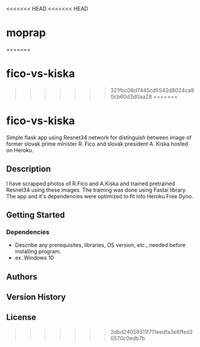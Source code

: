 <<<<<<< HEAD
<<<<<<< HEAD
# moprap
=======
# fico-vs-kiska
>>>>>>> 321fbc08d7445cd5542d8024ca80cb60d3d0aa28
=======
# fico-vs-kiska

Simple flask app using Resnet34 network for distinguish between image of former slovak prime minister R. Fico and slovak president A. Kiska hosted on Heroku.

## Description

I have scrapped photos of R.Fico and A.Kiska and trained pretrained Resnet34 using these images. The training was done using Fastai library. The app and it's dependencies were optimized to fit into Heroku Free Dyno.

## Getting Started

### Dependencies

* Describe any prerequisites, libraries, OS version, etc., needed before installing program.
* ex. Windows 10

## Authors

## Version History

## License
>>>>>>> 2dbd24058511f711eedfa3e6ffed20570c0edb7b
